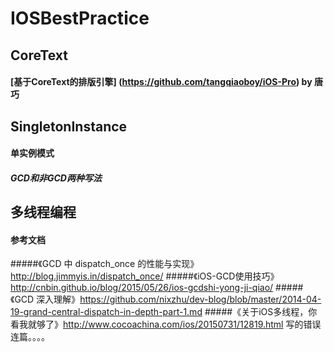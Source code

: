 # IOSBestPractice

## CoreText
#### [基于CoreText的排版引擎] (https://github.com/tangqiaoboy/iOS-Pro) by 唐巧

## SingletonInstance
#### 单实例模式 
##### GCD和非GCD两种写法


## 多线程编程
#### 参考文档  

#####《GCD 中 dispatch_once 的性能与实现》 http://blog.jimmyis.in/dispatch_once/
#####《iOS-GCD使用技巧》http://cnbin.github.io/blog/2015/05/26/ios-gcdshi-yong-ji-qiao/
#####《GCD 深入理解》https://github.com/nixzhu/dev-blog/blob/master/2014-04-19-grand-central-dispatch-in-depth-part-1.md
#####《关于iOS多线程，你看我就够了》http://www.cocoachina.com/ios/20150731/12819.html 写的错误连篇。。。。
